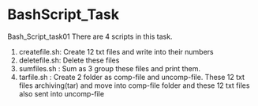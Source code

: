# BashScript_Task
Bash_Script_task01
There are 4 scripts in this task.
1) createfile.sh: Create 12 txt files and write into their numbers
2) deletefile.sh: Delete these files
3) sumfiles.sh : Sum as 3 group these files and print them.
4) tarfile.sh : Create 2 folder as comp-file and uncomp-file. These 12 txt files archiving(tar) and move into comp-file folder and these 12 txt files also sent into uncomp-file
